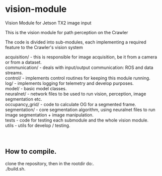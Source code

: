 # vision-module
Vision Module for Jetson TX2 image input

This is the vision module for path perception on the Crawler

The code is divided into sub-modules, each implementing a required feature to the Crawler's vision system

acquisition/    -  this is responsible for image acquisition, be it from a camera or from a dataset. <br />
communication/  -  deals with input/output communication: ROS and data streams. <br />
control/        -  implements control routines for keeping this module running. <br />
log/            -  implements logging for telemetry and develop purposes. <br /> 
model/          -  basic model classes. <br />
neuralnet/      -  network files to be used to run vision, perception, image segmentation etc. <br />
occupancy_grid/ -  code to calculate OG for a segmented frame. <br />
segmentation/   -  core segmentation algorithm, using neuralnet files to run image segmentation + image manipulation. <br />
tests           -  code for testing each submodule and the whole vision module. <br />
utils           -  utils for develop / testing. <br />
<br />
<br />
## How to compile. <br />
clone the repository, then in the rootdir do:.<br />
./build.sh. <br />


